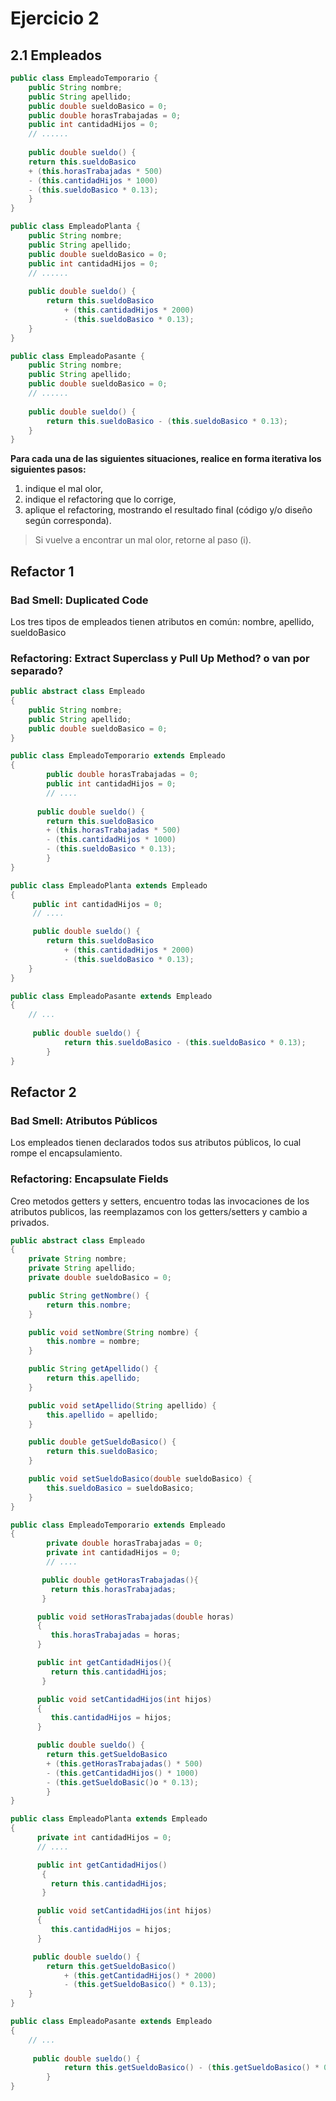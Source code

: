 # Ejercicio 2
## 2.1 Empleados

```java
public class EmpleadoTemporario {
    public String nombre;
    public String apellido;
    public double sueldoBasico = 0;
    public double horasTrabajadas = 0;
    public int cantidadHijos = 0;
    // ......
    
    public double sueldo() {
    return this.sueldoBasico 
    + (this.horasTrabajadas * 500) 
    - (this.cantidadHijos * 1000) 
    - (this.sueldoBasico * 0.13);
    }
}

public class EmpleadoPlanta {
    public String nombre;
    public String apellido;
    public double sueldoBasico = 0;
    public int cantidadHijos = 0;
    // ......
    
    public double sueldo() {
        return this.sueldoBasico 
            + (this.cantidadHijos * 2000)
            - (this.sueldoBasico * 0.13);
    }
}

public class EmpleadoPasante {
    public String nombre;
    public String apellido;
    public double sueldoBasico = 0;
    // ......
    
    public double sueldo() {
        return this.sueldoBasico - (this.sueldoBasico * 0.13);
    }
}
```

**Para cada una de las siguientes situaciones, realice en forma iterativa los siguientes pasos:**
1. indique el mal olor, <br/>
2. indique el refactoring que lo corrige, <br/> 
3. aplique el refactoring, mostrando el resultado final (código y/o diseño según corresponda). <br/>
> Si vuelve a encontrar un mal olor, retorne al paso (i). 

## Refactor 1 
### **Bad Smell:** Duplicated Code
Los tres tipos de empleados tienen atributos en común: nombre, apellido, sueldoBasico
### **Refactoring:**  Extract Superclass y Pull Up Method? o van por separado?

```java
public abstract class Empleado
{
    public String nombre;
    public String apellido;
    public double sueldoBasico = 0;
}

public class EmpleadoTemporario extends Empleado
{
        public double horasTrabajadas = 0;
        public int cantidadHijos = 0;
        // ....
    
      public double sueldo() {
        return this.sueldoBasico 
        + (this.horasTrabajadas * 500) 
        - (this.cantidadHijos * 1000) 
        - (this.sueldoBasico * 0.13);
        }
}

public class EmpleadoPlanta extends Empleado
{
     public int cantidadHijos = 0;
     // ....

     public double sueldo() {
        return this.sueldoBasico 
            + (this.cantidadHijos * 2000)
            - (this.sueldoBasico * 0.13);
    }
}

public class EmpleadoPasante extends Empleado
{
    // ...
    
     public double sueldo() {
            return this.sueldoBasico - (this.sueldoBasico * 0.13);
        }
}
```

## Refactor 2 
###  **Bad Smell:** Atributos Públicos
Los empleados tienen declarados todos sus atributos públicos, lo cual rompe el encapsulamiento.
###  **Refactoring:**  Encapsulate Fields
Creo metodos getters y setters, encuentro todas las invocaciones de los atributos publicos, las reemplazamos con los getters/setters y cambio a privados.
```java
public abstract class Empleado
{
    private String nombre;
    private String apellido;
    private double sueldoBasico = 0;

    public String getNombre() {
        return this.nombre;
    }

    public void setNombre(String nombre) {
        this.nombre = nombre;
    }

    public String getApellido() {
        return this.apellido;
    }

    public void setApellido(String apellido) {
        this.apellido = apellido;
    }

    public double getSueldoBasico() {
        return this.sueldoBasico;
    }

    public void setSueldoBasico(double sueldoBasico) {
        this.sueldoBasico = sueldoBasico;
    }
}

public class EmpleadoTemporario extends Empleado
{
        private double horasTrabajadas = 0;
        private int cantidadHijos = 0;
        // ....

       public double getHorasTrabajadas(){
         return this.horasTrabajadas;
       }

      public void setHorasTrabajadas(double horas)
      {
         this.horasTrabajadas = horas;
      }

      public int getCantidadHijos(){
         return this.cantidadHijos;
       }

      public void setCantidadHijos(int hijos)
      {
         this.cantidadHijos = hijos;
      }

      public double sueldo() {
        return this.getSueldoBasico 
        + (this.getHorasTrabajadas() * 500) 
        - (this.getCantidadHijos() * 1000) 
        - (this.getSueldoBasic()o * 0.13);
        }
}

public class EmpleadoPlanta extends Empleado
{
      private int cantidadHijos = 0;
      // ....

      public int getCantidadHijos()
       {
         return this.cantidadHijos;
       }

      public void setCantidadHijos(int hijos)
      {
         this.cantidadHijos = hijos;
      }

     public double sueldo() {
        return this.getSueldoBasico() 
            + (this.getCantidadHijos() * 2000)
            - (this.getSueldoBasico() * 0.13);
    }
}

public class EmpleadoPasante extends Empleado
{
    // ...
    
     public double sueldo() {
            return this.getSueldoBasico() - (this.getSueldoBasico() * 0.13);
        }
}
```
